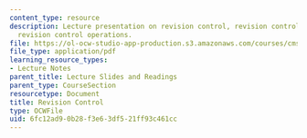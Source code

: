 ```yaml
---
content_type: resource
description: Lecture presentation on revision control, revision control systems, and
  revision control operations.
file: https://ol-ocw-studio-app-production.s3.amazonaws.com/courses/cms-611j-creating-video-games-fall-2014/6fc12ad90b28f3e63df521ff93c461cc_MITCMS_611JF14_Source_Cont.pdf
file_type: application/pdf
learning_resource_types:
- Lecture Notes
parent_title: Lecture Slides and Readings
parent_type: CourseSection
resourcetype: Document
title: Revision Control
type: OCWFile
uid: 6fc12ad9-0b28-f3e6-3df5-21ff93c461cc
---
```

